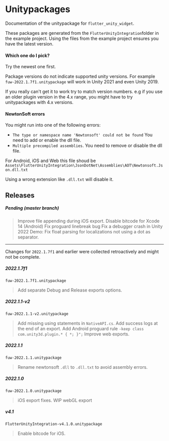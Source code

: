 # Unitypackages
Documentation of the unitypackage for `flutter_unity_widget`.

These packages are generated from the `FlutterUnityIntegration`folder in the example project.
Using the files from the example project ensures you have the latest version.


#### Which one do I pick?
Try the newest one first.

Package versions do not indicate supported unity versions.
For example `fuw-2022.1.7f1.unitypackage` will work in Unity 2021 and even Unity 2019.

If you really can't get it to work try to match version numbers.
e.g if you use an older plugin version in the 4.x range, you might have to try unitypackages with 4.x versions.


#### NewtonSoft errors
You might run into one of the following errors:

- `The type or namespace name 'Newtonsoft' could not be found`
 You need to add or enable the dll file.
- `Multiple precompiled assemblies`.
You need to remove or disable the dll file.

For Android, iOS and Web this file shoud be
`Assets\FlutterUnityIntegration\JsonDotNet\Assemblies\AOT\Newtonsoft.Json.dll.txt`

Using a wrong extension like `.dll.txt` will disable it.

## Releases

##### Pending (master branch)
> Improve file appending during iOS export.
> Disable bitcode for Xcode 14
> (Android) Fix proguard linebreak bug
> Fix a debugger crash in Unity 2022
> Demo: Fix float parsing for localizations not using a dot as separator.


___

Changes for `2022.1.7f1` and earlier were collected retroactively and might not be complete.

##### 2022.1.7f1 
`fuw-2022.1.7f1.unitypackage`
> Add separate Debug and Release exports options.

##### 2022.1.1-v2
`fuw-2022.1.1-v2.unitypackage`
> Add missing using statements in `NativeAPI.cs`.
> Add success logs at the end of an export.
> Add Android proguard rule `-keep class com.unity3d.plugin.* { *; }";`
> Improve web exports.

##### 2022.1.1
`fuw-2022.1.1.unitypackage`
> Rename newtonsoft `.dll` to `.dll.txt` to avoid assembly errors.

##### 2022.1.0
`fuw-2022.1.0.unitypackage`
> iOS export fixes.
> WIP webGL export

##### v4.1
`FlutterUnityIntegration-v4.1.0.unitypackage`
> Enable bitcode for iOS.
